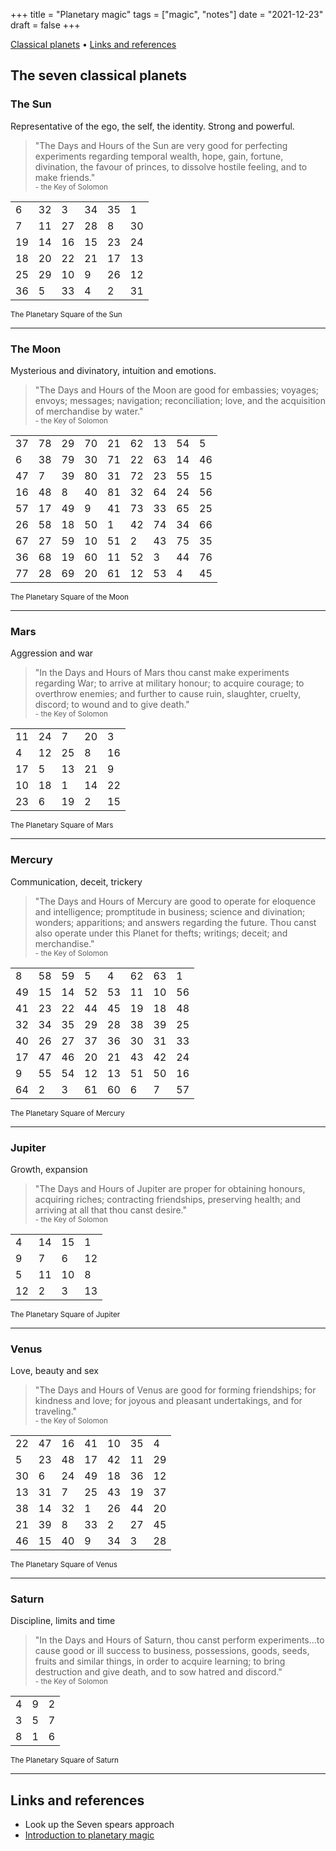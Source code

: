 +++
title = "Planetary magic"
tags = ["magic", "notes"]
date = "2021-12-23"
draft = false
+++

<div class="table-of-contents">

[Classical planets](#the-seven-classical-planets) •
[Links and references](#links-and-references)

</div>

## The seven classical planets

### The Sun
Representative of the ego, the self, the identity. Strong and powerful.

>"The Days and Hours of the Sun are very good for perfecting experiments regarding temporal wealth, hope, gain, fortune, divination, the favour of princes, to dissolve hostile feeling, and to make friends."  
<small>- the Key of Solomon</small>

<table class="magical-square">
  <tbody>
    <tr>
      <td>6</td><td>32</td><td>3</td><td>34</td><td>35</td><td>1</td>
    </tr>
    <tr>
      <td>7</td><td>11</td><td>27</td><td>28</td><td>8</td><td>30</td>
    </tr>
    <tr>
      <td>19</td><td>14</td><td>16</td><td>15</td><td>23</td><td>24</td>
    </tr>
    <tr>
      <td>18</td><td>20</td><td>22</td><td>21</td><td>17</td><td>13</td>
    </tr>
    <tr>
      <td>25</td><td>29</td><td>10</td><td>9</td><td>26</td><td>12</td>
    </tr>
    <tr>
      <td>36</td><td>5</td><td>33</td><td>4</td><td>2</td><td>31</td>
    </tr>
  </tbody>
</table>
<small>The Planetary Square of the Sun</small>

---

### The Moon
Mysterious and divinatory, intuition and emotions.

>"The Days and Hours of the Moon are good for embassies; voyages; envoys; messages; navigation; reconciliation; love, and the acquisition of merchandise by water."  
<small>- the Key of Solomon</small>

<table class="magical-square">
  <tbody>
    <tr>
      <td>37</td><td>78</td><td>29</td><td>70</td><td>21</td><td>62</td><td>13</td><td>54</td><td>5</td>
    </tr>
    <tr>
      <td>6</td><td>38</td><td>79</td><td>30</td><td>71</td><td>22</td><td>63</td><td>14</td><td>46</td>
    </tr>
    <tr>
      <td>47</td><td>7</td><td>39</td><td>80</td><td>31</td><td>72</td><td>23</td><td>55</td><td>15</td>
    </tr>
    <tr>
      <td>16</td><td>48</td><td>8</td><td>40</td><td>81</td><td>32</td><td>64</td><td>24</td><td>56</td>
    </tr>
    <tr>
      <td>57</td><td>17</td><td>49</td><td>9</td><td>41</td><td>73</td><td>33</td><td>65</td><td>25</td>
    </tr>
    <tr>
      <td>26</td><td>58</td><td>18</td><td>50</td><td>1</td><td>42</td><td>74</td><td>34</td><td>66</td>
    </tr>
    <tr>
      <td>67</td><td>27</td><td>59</td><td>10</td><td>51</td><td>2</td><td>43</td><td>75</td><td>35</td>
    </tr>
    <tr>
      <td>36</td><td>68</td><td>19</td><td>60</td><td>11</td><td>52</td><td>3</td><td>44</td><td>76</td>
    </tr>
    <tr>
      <td>77</td><td>28</td><td>69</td><td>20</td><td>61</td><td>12</td><td>53</td><td>4</td><td>45</td>
    </tr>
  </tbody>
</table>
<small>The Planetary Square of the Moon</small>

---

### Mars
Aggression and war

>"In the Days and Hours of Mars thou canst make experiments regarding War; to arrive at military honour; to acquire courage; to overthrow enemies; and further to cause ruin, slaughter, cruelty, discord; to wound and to give death."  
<small>- the Key of Solomon</small>

<table class="magical-square">
  <tbody>
    <tr>
      <td>11</td><td>24</td><td>7</td><td>20</td><td>3</td>
    </tr>
    <tr>
      <td>4</td><td>12</td><td>25</td><td>8</td><td>16</td>
    </tr>
    <tr>
      <td>17</td><td>5</td><td>13</td><td>21</td><td>9</td>
    </tr>
    <tr>
      <td>10</td><td>18</td><td>1</td><td>14</td><td>22</td>
    </tr>
    <tr>
      <td>23</td><td>6</td><td>19</td><td>2</td><td>15</td>
    </tr>
  </tbody>
</table>
<small>The Planetary Square of Mars</small>

---

### Mercury
Communication, deceit, trickery

>"The Days and Hours of Mercury are good to operate for eloquence and intelligence; promptitude in business; science and divination; wonders; apparitions; and answers regarding the future. Thou canst also operate under this Planet for thefts; writings; deceit; and merchandise."  
<small>- the Key of Solomon</small>

<table class="magical-square">
  <tbody>
    <tr>
      <td>8</td><td>58</td><td>59</td><td>5</td><td>4</td><td>62</td><td>63</td><td>1</td>
    </tr>
    <tr>
      <td>49</td><td>15</td><td>14</td><td>52</td><td>53</td><td>11</td><td>10</td><td>56</td>
    </tr>
    <tr>
      <td>41</td><td>23</td><td>22</td><td>44</td><td>45</td><td>19</td><td>18</td><td>48</td>
    </tr>
    <tr>
      <td>32</td><td>34</td><td>35</td><td>29</td><td>28</td><td>38</td><td>39</td><td>25</td>
    </tr>
    <tr>
      <td>40</td><td>26</td><td>27</td><td>37</td><td>36</td><td>30</td><td>31</td><td>33</td>
    </tr>
    <tr>
      <td>17</td><td>47</td><td>46</td><td>20</td><td>21</td><td>43</td><td>42</td><td>24</td>
    </tr>
    <tr>
      <td>9</td><td>55</td><td>54</td><td>12</td><td>13</td><td>51</td><td>50</td><td>16</td>
    </tr>
    <tr>
      <td>64</td><td>2</td><td>3</td><td>61</td><td>60</td><td>6</td><td>7</td><td>57</td>
    </tr>
  </tbody>
</table>
<small>The Planetary Square of Mercury</small>

---

### Jupiter
Growth, expansion

>"The Days and Hours of Jupiter are proper for obtaining honours, acquiring riches; contracting friendships, preserving health; and arriving at all that thou canst desire."  
<small>- the Key of Solomon</small>

<table class="magical-square">
  <tbody>
    <tr>
      <td>4</td><td>14</td><td>15</td><td>1</td>
    </tr>
    <tr>
      <td>9</td><td>7</td><td>6</td><td>12</td>
    </tr>
    <tr>
      <td>5</td><td>11</td><td>10</td><td>8</td>
    </tr>
    <tr>
      <td>12</td><td>2</td><td>3</td><td>13</td>
    </tr>
  </tbody>
</table>
<small>The Planetary Square of Jupiter</small>

---

### Venus
Love, beauty and sex

>"The Days and Hours of Venus are good for forming friendships; for kindness and love; for joyous and pleasant undertakings, and for traveling."  
<small>- the Key of Solomon</small>

<table class="magical-square">
  <tbody>
    <tr>
      <td>22</td><td>47</td><td>16</td><td>41</td><td>10</td><td>35</td><td>4</td>
    </tr>
    <tr>
      <td>5</td><td>23</td><td>48</td><td>17</td><td>42</td><td>11</td><td>29</td>
    </tr>
    <tr>
      <td>30</td><td>6</td><td>24</td><td>49</td><td>18</td><td>36</td><td>12</td>
    </tr>
    <tr>
      <td>13</td><td>31</td><td>7</td><td>25</td><td>43</td><td>19</td><td>37</td>
    </tr>
    <tr>
      <td>38</td><td>14</td><td>32</td><td>1</td><td>26</td><td>44</td><td>20</td>
    </tr>
    <tr>
      <td>21</td><td>39</td><td>8</td><td>33</td><td>2</td><td>27</td><td>45</td>
    </tr>
    <tr>
      <td>46</td><td>15</td><td>40</td><td>9</td><td>34</td><td>3</td><td>28</td>
    </tr>
  </tbody>
</table>
<small>The Planetary Square of Venus</small>

---

### Saturn
Discipline, limits and time

>"In the Days and Hours of Saturn, thou canst perform experiments…to cause good or ill success to business, possessions, goods, seeds, fruits and similar things, in order to acquire learning; to bring destruction and give death, and to sow hatred and discord."  
<small>- the Key of Solomon</small>

<table class="magical-square">
  <tbody>
    <tr>
      <td>4</td><td>9</td><td>2</td>
    </tr>
    <tr>
      <td>3</td><td>5</td><td>7</td>
    </tr>
    <tr>
      <td>8</td><td>1</td><td>6</td>
    </tr>
  </tbody>
</table>
<small>The Planetary Square of Saturn</small>

---

## Links and references

- Look up the Seven spears approach
- [Introduction to planetary magic](https://www.youtube.com/watch?v=axsswFJp9j0)
